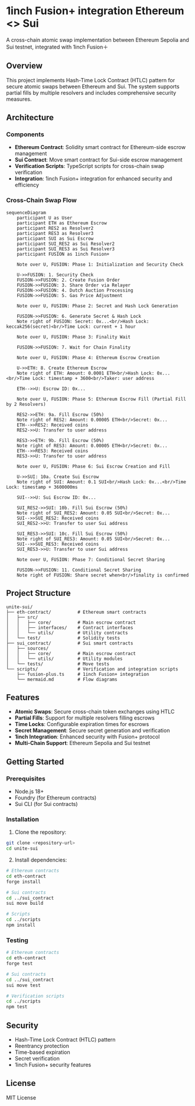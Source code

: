 # 1inch Fusion+ integration Ethereum <> Sui

A cross-chain atomic swap implementation between Ethereum Sepolia and Sui testnet, integrated with 1inch Fusion＋

## Overview

This project implements Hash-Time Lock Contract (HTLC) pattern for secure atomic swaps between Ethereum and Sui. The system supports partial fills by multiple resolvers and includes comprehensive security measures.

## Architecture

### Components

- **Ethereum Contract**: Solidity smart contract for Ethereum-side escrow management
- **Sui Contract**: Move smart contract for Sui-side escrow management  
- **Verification Scripts**: TypeScript scripts for cross-chain swap verification
- **Integration**: 1inch Fusion+ integration for enhanced security and efficiency

### Cross-Chain Swap Flow

```mermaid
sequenceDiagram
    participant U as User
    participant ETH as Ethereum Escrow
    participant RES2 as Resolver2
    participant RES3 as Resolver3
    participant SUI as Sui Escrow
    participant SUI_RES2 as Sui Resolver2
    participant SUI_RES3 as Sui Resolver3
    participant FUSION as 1inch Fusion+
    
    Note over U, FUSION: Phase 1: Initialization and Security Check
    
    U->>FUSION: 1. Security Check
    FUSION->>FUSION: 2. Create Fusion Order
    FUSION->>FUSION: 3. Share Order via Relayer
    FUSION->>FUSION: 4. Dutch Auction Processing
    FUSION->>FUSION: 5. Gas Price Adjustment
    
    Note over U, FUSION: Phase 2: Secret and Hash Lock Generation
    
    FUSION->>FUSION: 6. Generate Secret & Hash Lock
    Note right of FUSION: Secret: 0x...<br/>Hash Lock: keccak256(secret)<br/>Time Lock: current + 1 hour
    
    Note over U, FUSION: Phase 3: Finality Wait
    
    FUSION->>FUSION: 7. Wait for Chain Finality
    
    Note over U, FUSION: Phase 4: Ethereum Escrow Creation
    
    U->>ETH: 8. Create Ethereum Escrow
    Note right of ETH: Amount: 0.0001 ETH<br/>Hash Lock: 0x...<br/>Time Lock: timestamp + 3600<br/>Taker: user address
    
    ETH-->>U: Escrow ID: 0x...
    
    Note over U, FUSION: Phase 5: Ethereum Escrow Fill (Partial Fill by 2 Resolvers)
    
    RES2->>ETH: 9a. Fill Escrow (50%)
    Note right of RES2: Amount: 0.00005 ETH<br/>Secret: 0x...
    ETH-->>RES2: Received coins
    RES2->>U: Transfer to user address
    
    RES3->>ETH: 9b. Fill Escrow (50%)
    Note right of RES3: Amount: 0.00005 ETH<br/>Secret: 0x...
    ETH-->>RES3: Received coins
    RES3->>U: Transfer to user address
    
    Note over U, FUSION: Phase 6: Sui Escrow Creation and Fill
    
    U->>SUI: 10a. Create Sui Escrow
    Note right of SUI: Amount: 0.1 SUI<br/>Hash Lock: 0x...<br/>Time Lock: timestamp + 3600000ms
    
    SUI-->>U: Sui Escrow ID: 0x...
    
    SUI_RES2->>SUI: 10b. Fill Sui Escrow (50%)
    Note right of SUI_RES2: Amount: 0.05 SUI<br/>Secret: 0x...
    SUI-->>SUI_RES2: Received coins
    SUI_RES2->>U: Transfer to user Sui address
    
    SUI_RES3->>SUI: 10c. Fill Sui Escrow (50%)
    Note right of SUI_RES3: Amount: 0.05 SUI<br/>Secret: 0x...
    SUI-->>SUI_RES3: Received coins
    SUI_RES3->>U: Transfer to user Sui address
    
    Note over U, FUSION: Phase 7: Conditional Secret Sharing
    
    FUSION->>FUSION: 11. Conditional Secret Sharing
    Note right of FUSION: Share secret when<br/>finality is confirmed
```

## Project Structure

```
unite-sui/
├── eth-contract/          # Ethereum smart contracts
│   ├── src/
│   │   ├── core/          # Main escrow contract
│   │   ├── interfaces/    # Contract interfaces
│   │   └── utils/         # Utility contracts
│   └── test/              # Solidity tests
├── sui_contract/          # Sui smart contracts
│   ├── sources/
│   │   ├── core/          # Main escrow contract
│   │   └── utils/         # Utility modules
│   └── tests/             # Move tests
└── scripts/               # Verification and integration scripts
    ├── fusion-plus.ts     # 1inch Fusion+ integration
    └── mermaid.md         # Flow diagrams
```

## Features

- **Atomic Swaps**: Secure cross-chain token exchanges using HTLC
- **Partial Fills**: Support for multiple resolvers filling escrows
- **Time Locks**: Configurable expiration times for escrows
- **Secret Management**: Secure secret generation and verification
- **1inch Integration**: Enhanced security with Fusion+ protocol
- **Multi-Chain Support**: Ethereum Sepolia and Sui testnet

## Getting Started

### Prerequisites

- Node.js 18+
- Foundry (for Ethereum contracts)
- Sui CLI (for Sui contracts)

### Installation

1. Clone the repository:
```bash
git clone <repository-url>
cd unite-sui
```

2. Install dependencies:
```bash
# Ethereum contracts
cd eth-contract
forge install

# Sui contracts
cd ../sui_contract
sui move build

# Scripts
cd ../scripts
npm install
```

### Testing

```bash
# Ethereum contracts
cd eth-contract
forge test

# Sui contracts
cd ../sui_contract
sui move test

# Verification scripts
cd ../scripts
npm test
```

## Security

- Hash-Time Lock Contract (HTLC) pattern
- Reentrancy protection
- Time-based expiration
- Secret verification
- 1inch Fusion+ security features

## License

MIT License
